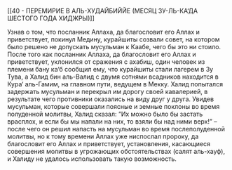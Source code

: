 [[40 - ПЕРЕМИРИЕ В АЛЬ-ХУДАЙБИЙЙЕ (МЕСЯЦ ЗУ-ЛЬ-КА‘ДА ШЕСТОГО ГОДА ХИДЖРЫ)]]

Узнав о том, что посланник Аллаха, да благословит его Аллах и приветствует, покинул Медину, курайшиты созвали совет, на котором было решено не допускать мусульман к Каабе, чего бы это ни стоило. После того как посланник Аллаха, да благословит его Аллах и приветствует, уклонился от сражения с ахабиш, один человек из племени бану ка‘б сообщил ему, что курайшиты стали лагерем в Зу Тува, а Халид бин аль-Валид с двумя сотнями всадников находится в Кура‘ аль-Гамим, на главном пути, ведущем в Мекку. Халид попытался задержать мусульман и перекрыл им дорогу своей кавалерией, в результате чего противники оказались на виду друг у друга. Увидев мусульман, которые совершали поясные и земные поклоны во время полуденной молитвы, Халид сказал: “Их можно было бы застать врасплох, и если бы мы напали на них, то взяли бы над ними верх!” – после чего он решил напасть на мусульман во время послеполуденной молитвы, но к тому времени Аллах уже ниспослал пророку, да благословит его Аллах и приветствует, установления, касающиеся совершения молитвы в угрожающих обстоятельствах (салят аль-хауф), и Халиду не удалось использовать такую возможность.

